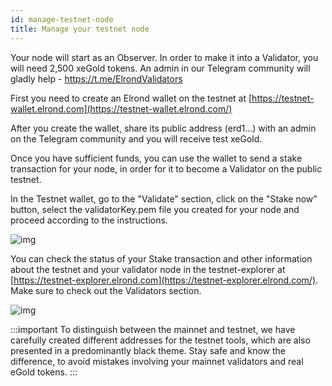 ```yaml
---
id: manage-testnet-node
title: Manage your testnet node
---
```


Your node will start as an Observer. In order to make it into a Validator, you will need 2,500 xeGold tokens. An admin in our Telegram community will gladly help - https://t.me/ElrondValidators

First you need to create an Elrond wallet on the testnet at [https://testnet-wallet.elrond.com](https://testnet-wallet.elrond.com/)

After you create the wallet, share its public address (erd1...) with an admin on the Telegram community and you will receive test xeGold.

Once you have sufficient funds, you can use the wallet to send a stake transaction for your node, in order for it to become a Validator on the public testnet.

In the Testnet wallet, go to the "Validate" section, click on the "Stake now" button, select the validatorKey.pem file you created for your node and proceed according to the instructions.

![img](https://gblobscdn.gitbook.com/assets%2F-LhHlNldCYgbyqXEGXUS%2F-MKj4PGWn3kQ197_YcJQ%2F-MKjC2SwfiK2OdVWTz49%2Fimage.png?alt=media&token=9d38ba79-9d47-452e-8fb3-303f0edf5740)

You can check the status of your Stake transaction and other information about the testnet and your validator node in the testnet-explorer at [https://testnet-explorer.elrond.com](https://testnet-explorer.elrond.com/). Make sure to check out the Validators section.

![img](https://gblobscdn.gitbook.com/assets%2F-LhHlNldCYgbyqXEGXUS%2F-MKj4PGWn3kQ197_YcJQ%2F-MKjCya_zwNCJWCZ4ryI%2Fimage.png?alt=media&token=7a1a0e1c-dc77-41ef-afcd-296dd23da18b)


:::important
To distinguish between the mainnet and testnet, we have carefully created different addresses for the testnet tools, which are also presented in a predominantly black theme. Stay safe and know the difference, to avoid mistakes involving your mainnet validators and real eGold tokens.
:::
